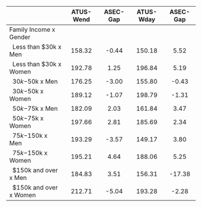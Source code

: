 
|                      |    ATUS-Wend |     ASEC-Gap |    ATUS-Wday |     ASEC-Gap |
| -------------------- | :----------: | :----------: | :----------: | :----------: |
| Family Income x Gender |              |              |              |              |
| &nbsp;&nbsp;Less than $30k x Men |       158.32 |        -0.44 |       150.18 |         5.52 |
| &nbsp;&nbsp;Less than $30k x Women |       192.78 |         1.25 |       196.84 |         5.19 |
| &nbsp;&nbsp;$30k-$50k x Men |       176.25 |        -3.00 |       155.80 |        -0.43 |
| &nbsp;&nbsp;$30k-$50k x Women |       189.12 |        -1.07 |       198.79 |        -1.31 |
| &nbsp;&nbsp;$50k-$75k x Men |       182.09 |         2.03 |       161.84 |         3.47 |
| &nbsp;&nbsp;$50k-$75k x Women |       197.66 |         2.81 |       185.69 |         2.34 |
| &nbsp;&nbsp;$75k-$150k x Men |       193.29 |        -3.57 |       149.17 |         3.80 |
| &nbsp;&nbsp;$75k-$150k x Women |       195.21 |         4.64 |       188.06 |         5.25 |
| &nbsp;&nbsp;$150k and over x Men |       184.83 |         3.51 |       156.31 |       -17.38 |
| &nbsp;&nbsp;$150k and over x Women |       212.71 |        -5.04 |       193.28 |        -2.28 |

